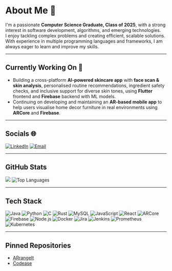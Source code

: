 # About Me 👤
I'm a passionate **Computer Science Graduate, Class of 2025**, with a strong interest in software development, algorithms, and emerging technologies.  
I enjoy tackling complex problems and creating efficient, scalable solutions. With experience in multiple programming languages and frameworks, I am always eager to learn and improve my skills.  

---

## Currently Working On 🔨
- Building a cross-platform **AI-powered skincare app** with **face scan & skin analysis**, personalised routine recommendations, ingredient safety checks, and inclusive support for diverse skin tones, using **Flutter** frontend and **Firebase** backend with ML models.
- Continuing on developing and maintaining an **AR-based mobile app** to help users visualise home decor furniture in real environments using **ARCore** and **Firebase**.  

---

## Socials 🌐

[![LinkedIn](https://img.shields.io/badge/LinkedIn-blue?style=flat&logo=linkedin&logoColor=white)](www.linkedin.com/in/jade-hudson-ab5b9423b)
[![Email](https://img.shields.io/badge/Email-D14836?style=flat&logo=gmail&logoColor=white)](mailto:jadehudson131@example.com)

---

## GitHub Stats

![](https://github-readme-stats.vercel.app/api?username=jade211&show_icons=true&theme=radical)
![Top Languages](https://github-readme-stats.vercel.app/api/top-langs/?username=jade211&layout=compact)

---

## Tech Stack

![Java](https://img.shields.io/badge/-Java-007396?style=flat&logo=java&logoColor=white)
![Python](https://img.shields.io/badge/-Python-3776AB?style=flat&logo=python&logoColor=white)
![C](https://img.shields.io/badge/-C-555555?style=flat&logo=c&logoColor=white)
![Rust](https://img.shields.io/badge/-Rust-000000?style=flat&logo=rust&logoColor=white)
![MySQL](https://img.shields.io/badge/-MySQL-4479A1?style=flat&logo=mysql&logoColor=white)
![JavaScript](https://img.shields.io/badge/-JavaScript-F7DF1E?style=flat&logo=javascript&logoColor=black)
![React](https://img.shields.io/badge/-React-61DAFB?style=flat&logo=react&logoColor=black)
![ARCore](https://img.shields.io/badge/-ARCore-4285F4?style=flat&logo=google&logoColor=white)
![Firebase](https://img.shields.io/badge/-Firebase-FFCA28?style=flat&logo=firebase&logoColor=black)
![Node.js](https://img.shields.io/badge/-Node.js-339933?style=flat&logo=node.js&logoColor=white)
![Docker](https://img.shields.io/badge/-Docker-2496ED?style=flat&logo=docker&logoColor=white)
![Jira](https://img.shields.io/badge/-Jira-0052CC?style=flat&logo=jira&logoColor=white)
![Jenkins](https://img.shields.io/badge/-Jenkins-D24939?style=flat&logo=jenkins&logoColor=white)
![Prometheus](https://img.shields.io/badge/-Prometheus-E6522C?style=flat&logo=prometheus&logoColor=white)
![Kubernetes](https://img.shields.io/badge/-Kubernetes-326CE5?style=flat&logo=kubernetes&logoColor=white)


---

## Pinned Repositories

- [ARrangeIt](https://github.com/jade211/ARrangeIt)
- [Codease](https://github.com/jade211/Digital-Atlas)

